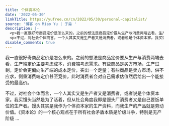 ```yaml
---
title: 个体资本论
date: '2022-05-30'
linkTitle: https://yufree.cn/cn/2022/05/30/personal-capitalist/
source: '博客 on Miao Yu | 于淼 '
description: |-
  <p>我一直很好奇商品定价是怎么来的。之前的想法是商品定价要从生产与消费两端去看，生产端定价主要考虑成本，消费端考虑需求。有些商品是买方市场，生产过剩，定价会更偏向生产端的成本定价，突出一个走量；有些商品是卖方市场，供不应求，侧重消费端定价甚至竞价，此时消费者会对自己需求估值然后给出一个能接受的最高价。</p>
  <p>不过，对社会个体而言，一个人其实又是生产者又是消费者，或者说是个体资本家。我买馒头当然是为了活着，但从社会角度我即是馒头厂消费者又是自己要饭单位的生产者。馒头其实是我作为个体资本家的生产资料，而我生产的产品就是劳动价值。《资本论》的一个核心观点在于所有社会矛盾本质是阶级斗争，特别是无产阶级 ...
disable_comments: true
---
```

<p>我一直很好奇商品定价是怎么来的。之前的想法是商品定价要从生产与消费两端去看，生产端定价主要考虑成本，消费端考虑需求。有些商品是买方市场，生产过剩，定价会更偏向生产端的成本定价，突出一个走量；有些商品是卖方市场，供不应求，侧重消费端定价甚至竞价，此时消费者会对自己需求估值然后给出一个能接受的最高价。</p>
<p>不过，对社会个体而言，一个人其实又是生产者又是消费者，或者说是个体资本家。我买馒头当然是为了活着，但从社会角度我即是馒头厂消费者又是自己要饭单位的生产者。馒头其实是我作为个体资本家的生产资料，而我生产的产品就是劳动价值。《资本论》的一个核心观点在于所有社会矛盾本质是阶级斗争，特别是无产阶级 ...